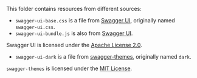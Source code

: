 This folder contains resources from different sources:

- `swagger-ui-base.css` is a file from [Swagger UI](https://github.com/swagger-api/swagger-ui), originally named `swagger-ui.css`.
- `swagger-ui-bundle.js` is also from [Swagger UI](https://github.com/swagger-api/swagger-ui).

Swagger UI is licensed under the [Apache License 2.0](swagger-licence/LICENSE).

- `swagger-ui-dark` is a file from [swagger-themes](https://github.com/ilyamixaltik/swagger-themes), originally named `dark`.

`swagger-themes` is licensed under the [MIT License](swagger-themes-licence/LICENSE.md).
